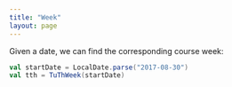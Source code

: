 ```yaml
---
title: "Week"
layout: page
---
```





Given a date, we can find the corresponding course week:

```scala
val startDate = LocalDate.parse("2017-08-30")
val tth = TuThWeek(startDate)
```
